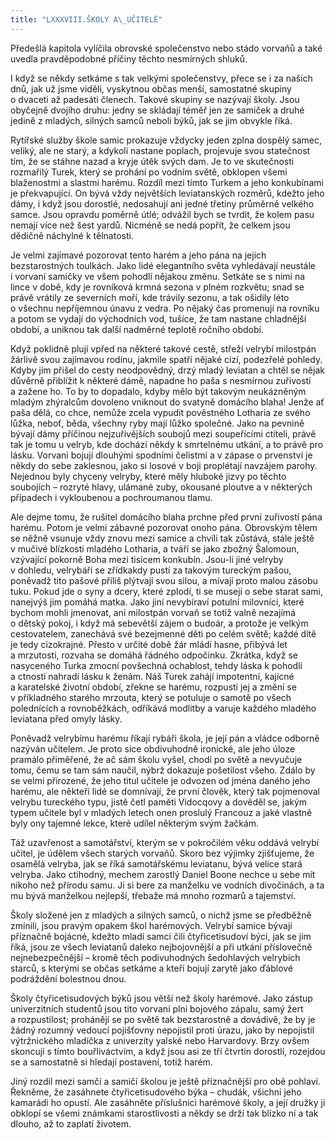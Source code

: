 ```yaml
---
title: "LXXXVIII.ŠKOLY A\_UČITELÉ"
---
```


Předešlá kapitola vylíčila obrovské společenstvo nebo stádo vorvaňů a také uvedla pravděpodobné příčiny těchto nesmírných shluků.

I když se někdy setkáme s tak velkými společenstvy, přece se i za našich dnů, jak už jsme viděli, vyskytnou občas menší, samostatné skupiny o dvaceti až padesáti členech. Takové skupiny se nazývají školy. Jsou obyčejně dvojího druhu: jedny se skládají téměř jen ze samiček a druhé jedině z mladých, silných samců neboli býků, jak se jim obvykle říká.

Rytířské služby škole samic prokazuje vždycky jeden zplna dospělý samec, veliký, ale ne starý, a kdykoli nastane poplach, projevuje svou statečnost tím, že se stáhne nazad a kryje útěk svých dam. Je to ve skutečnosti rozmařilý Turek, který se prohání po vodním světě, obklopen všemi blaženostmi a slastmi harému. Rozdíl mezi tímto Turkem a jeho konkubínami je překvapující. On bývá vždy největších leviatanských rozměrů, kdežto jeho dámy, i když jsou dorostlé, nedosahují ani jedné třetiny průměrně velkého samce. Jsou opravdu poměrně útlé; odvážil bych se tvrdit, že kolem pasu nemají více než šest yardů. Nicméně se nedá popřít, že celkem jsou dědičně náchylné k tělnatosti.

Je velmi zajímavé pozorovat tento harém a jeho pána na jejich bezstarostných toulkách. Jako lidé elegantního světa vyhledávají neustále i vorvaní samičky ve všem pohodlí nějakou změnu. Setkáte se s nimi na lince v době, kdy je rovníková krmná sezona v plném rozkvětu; snad se právě vrátily ze severních moří, kde trávily sezonu, a tak ošidily léto o všechnu nepříjemnou únavu z vedra. Po nějaký čas promenují na rovníku a potom se vydají do východních vod, tušíce, že tam nastane chladnější období, a uniknou tak další nadměrné teplotě ročního období.

Když poklidně plují vpřed na některé takové cestě, střeží velrybí milostpán žárlivě svou zajímavou rodinu, jakmile spatří nějaké cizí, podezřelé pohledy. Kdyby jim přišel do cesty neodpovědný, drzý mladý leviatan a chtěl se nějak důvěrně přiblížit k některé dámě, napadne ho paša s nesmírnou zuřivostí a zažene ho. To by to dopadalo, kdyby mělo být takovým neukázněným mladým zhýralcům dovoleno vniknout do svatyně domácího blaha! Jenže ať paša dělá, co chce, nemůže zcela vypudit pověstného Lotharia ze svého lůžka, neboť, běda, všechny ryby mají lůžko společné. Jako na pevnině bývají dámy příčinou nejzuřivějších soubojů mezi soupeřícími ctiteli, právě tak je tomu u velryb, kde dochází někdy k smrtelnému utkání, a to právě pro lásku. Vorvani bojují dlouhými spodními čelistmi a v zápase o prvenství je někdy do sebe zaklesnou, jako si losové v boji proplétají navzájem parohy. Nejednou byly chyceny velryby, které měly hluboké jizvy po těchto soubojích – rozryté hlavy, ulámané zuby, okousané ploutve a v některých případech i vykloubenou a pochroumanou tlamu.

Ale dejme tomu, že rušitel domácího blaha prchne před první zuřivostí pána harému. Potom je velmi zábavné pozorovat onoho pána. Obrovským tělem se něžně vsunuje vždy znovu mezi samice a chvíli tak zůstává, stále ještě v mučivé blízkosti mladého Lotharia, a tváří se jako zbožný Šalomoun, vzývající pokorně Boha mezi tisícem konkubín. Jsou-li jiné velryby v dohledu, velrybáři se zřídkakdy pustí za takovým tureckým pašou, poněvadž tito pašové příliš plýtvají svou silou, a mívají proto malou zásobu tuku. Pokud jde o syny a dcery, které zplodí, ti se musejí o sebe starat sami, nanejvýš jim pomáhá matka. Jako jiní nevybíraví potulní milovníci, které bychom mohli jmenovat, ani milostpán vorvaň se totiž valně nezajímá o dětský pokoj, i když má sebevětší zájem o budoár, a protože je velkým cestovatelem, zanechává své bezejmenné děti po celém světě; každé dítě je tedy cizokrajné. Přesto v určité době žár mládí hasne, přibývá let a mrzutosti, rozvaha se domáhá řádného odpočinku. Zkrátka, když se nasyceného Turka zmocní povšechná ochablost, tehdy láska k pohodlí a ctnosti nahradí lásku k ženám. Náš Turek zahájí impotentní, kajícné a karatelské životní období, zřekne se harému, rozpustí jej a změní se v příkladného starého mrzouta, který se potuluje o samotě po všech polednících a rovnoběžkách, odříkává modlitby a varuje každého mladého leviatana před omyly lásky.

Poněvadž velrybímu harému říkají rybáři škola, je její pán a vládce odborně nazýván učitelem. Je proto sice obdivuhodně ironické, ale jeho úloze pramálo přiměřené, že ač sám školu vyšel, chodí po světě a nevyučuje tomu, čemu se tam sám naučil, nýbrž dokazuje pošetilost všeho. Zdálo by se velmi přirozené, že jeho titul učitele je odvozen od jména daného jeho harému, ale někteří lidé se domnívají, že první člověk, který tak pojmenoval velrybu tureckého typu, jistě četl paměti Vidocqovy a dověděl se, jakým typem učitele byl v mladých letech onen proslulý Francouz a jaké vlastně byly ony tajemné lekce, které udílel některým svým žačkám.

Táž uzavřenost a samotářství, kterým se v pokročilém věku oddává velrybí učitel, je údělem všech starých vorvaňů. Skoro bez výjimky zjišťujeme, že osamělá velryba, jak se říká samotářskému leviatanu, bývá velice stará velryba. Jako ctihodný, mechem zarostlý Daniel Boone nechce u sebe mít nikoho než přírodu samu. Ji si bere za manželku ve vodních divočinách, a ta mu bývá manželkou nejlepší, třebaže má mnoho rozmarů a tajemství.

Školy složené jen z mladých a silných samců, o nichž jsme se předběžně zmínili, jsou pravým opakem škol harémových. Velrybí samice bývají příznačně bojácné, kdežto mladí samci čili čtyřicetisudoví býci, jak se jim říká, jsou ze všech leviatanů daleko nejbojovnější a při utkání příslovečně nejnebezpečnější – kromě těch podivuhodných šedohlavých velrybích starců, s kterými se občas setkáme a kteří bojují zarytě jako ďáblové podráždění bolestnou dnou.

Školy čtyřicetisudových býků jsou větší než školy harémové. Jako zástup univerzitních studentů jsou tito vorvani plni bojového zápalu, samý žert a rozpustilost; prohánějí se po světě tak bezstarostně a dovádivě, že by je žádný rozumný vedoucí pojišťovny nepojistil proti úrazu, jako by nepojistil výtržnického mladíčka z univerzity yalské nebo Harvardovy. Brzy ovšem skoncují s tímto bouřliváctvím, a když jsou asi ze tří čtvrtin dorostlí, rozejdou se a samostatně si hledají postavení, totiž harém.

Jiný rozdíl mezi samčí a samičí školou je ještě příznačnější pro obě pohlaví. Řekněme, že zasáhnete čtyřicetisudového býka – chudák, všichni jeho kamarádi ho opustí. Ale zasáhněte příslušnici harémové školy, a její družky ji obklopí se všemi známkami starostlivosti a někdy se drží tak blízko ní a tak dlouho, až to zaplatí životem.
